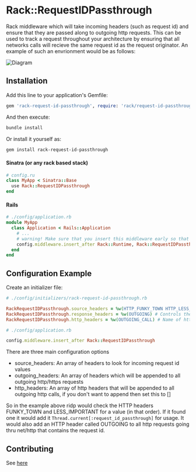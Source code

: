 # Rack::RequestIDPassthrough

Rack middleware which will take incoming headers (such as request id) and ensure that they are passed along to outgoing http requests.
This can be used to track a request throughout your architecture by ensuring that all networks calls will recieve the same request id as the request originator.  An example of such an envrionment would be as follows:

![Diagram](https://raw.githubusercontent.com/usbsnowcrash/rack-request-id-passthrough/master/diagram.png "Diagram")

## Installation

Add this line to your application's Gemfile:

```ruby
gem 'rack-request-id-passthrough', require: 'rack/request-id-passthrough'
```

And then execute:
```bash
bundle install
```

Or install it yourself as:
```bash
gem install rack-request-id-passthrough
```

#### Sinatra (or any rack based stack)

```ruby
# config.ru
class MyApp < Sinatra::Base
  use Rack::RequestIDPassthrough
end
```

#### Rails

```ruby
# ./config/application.rb
module MyApp
  class Application < Rails::Application
    # ...
    # warning! Make sure that you insert this middleware early so that you can capture all relevant network calls
    config.middleware.insert_after Rack::Runtime, Rack::RequestIDPassthrough
  end
end
```

## Configuration Example

Create an initializer file:
```ruby
# ./config/initializers/rack-request-id-passthrough.rb

RackRequestIDPassthrough.source_headers = %w(HTTP_FUNKY_TOWN HTTP_LESS_IMPORTANT) # List of source headers to look for request ids in
RackRequestIDPassthrough.response_headers = %w(OUTGOING) # Controls the response headers sent back to the browser
RackRequestIDPassthrough.http_headers = %w(OUTGOING_CALL) # Name of http headers that will be appended to all outgoing http calls
```

```ruby
# ./config/application.rb

config.middleware.insert_after Rack::RequestIDPassthrough
```
There are three main configuration options
- source_headers: An array of headers to look for incoming request id values
- outgoing_headers: An array of headers which will be appended to all outgoing http/https requests
- http_headers: An array of http headers that will be appended to all outgoing http calls, if you don't want to append then set this to []

So in the example above ridp would check the HTTP headers FUNKY_TOWN and LESS_IMPORTANT for a value (in that order).  If it found one it would add it ```Thread.current[:request_id_passthrough]``` for usage.  It would also add an HTTP header called OUTGOING to all http requests going thru net/http that contains the request id.

## Contributing

See [here](https://github.com/usbsnowcrash/rack-request-id-passthrough/blob/master/CONTRIBUTING.md)

